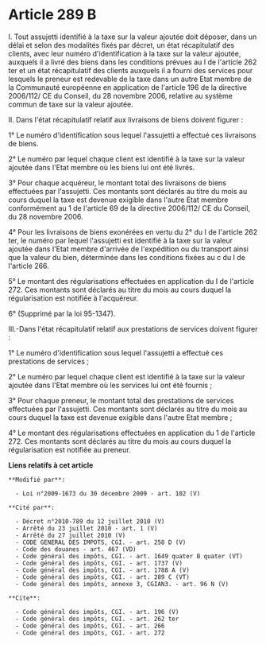 # Article 289 B

I. Tout assujetti identifié à la taxe sur la valeur ajoutée doit déposer, dans un délai et selon des modalités fixés par
décret, un état récapitulatif des clients, avec leur numéro d'identification à la taxe sur la valeur ajoutée, auxquels il a
livré des biens dans les conditions prévues au I de l'article 262 ter et un état récapitulatif des clients auxquels il a
fourni des services pour lesquels le preneur est redevable de la taxe dans un autre Etat membre de la Communauté européenne
en application de l'article 196 de la directive 2006/112/ CE du Conseil, du 28 novembre 2006, relative au système commun de
taxe sur la valeur ajoutée. 

II. Dans l'état récapitulatif relatif aux livraisons de biens doivent figurer : 

1° Le numéro d'identification sous lequel l'assujetti a effectué ces livraisons de biens. 

2° Le numéro par lequel chaque client est identifié à la taxe sur la valeur ajoutée dans l'Etat membre où les biens lui ont
été livrés. 

3° Pour chaque acquéreur, le montant total des livraisons de biens effectuées par l'assujetti. Ces montants sont déclarés au
titre du mois au cours duquel la taxe est devenue exigible dans l'autre Etat membre conformément au 1 de l'article 69 de la
directive 2006/112/ CE du Conseil, du 28 novembre 2006.

4° Pour les livraisons de biens exonérées en vertu du 2° du I de l'article 262 ter, le numéro par lequel l'assujetti est
identifié à la taxe sur la valeur ajoutée dans l'Etat membre d'arrivée de l'expédition ou du transport ainsi que la valeur du
bien, déterminée dans les conditions fixées au c du I de l'article 266.

5° Le montant des régularisations effectuées en application du I de l'article 272. Ces montants sont déclarés au titre du
mois au cours duquel la régularisation est notifiée à l'acquéreur. 

6° (Supprimé par la loi 95-1347). 

III.-Dans l'état récapitulatif relatif aux prestations de services doivent figurer : 

1° Le numéro d'identification sous lequel l'assujetti a effectué ces prestations de services ; 

2° Le numéro par lequel chaque client est identifié à la taxe sur la valeur ajoutée dans l'Etat membre où les services lui
ont été fournis ; 

3° Pour chaque preneur, le montant total des prestations de services effectuées par l'assujetti. Ces montants sont déclarés
au titre du mois au cours duquel la taxe est devenue exigible dans l'autre Etat membre ; 

4° Le montant des régularisations effectuées en application du 1 de l'article 272. Ces montants sont déclarés au titre du
mois au cours duquel la régularisation est notifiée au preneur.

**Liens relatifs à cet article**

	**Modifié par**:

	  - Loi n°2009-1673 du 30 décembre 2009 - art. 102 (V)

	**Cité par**:

	  - Décret n°2010-789 du 12 juillet 2010 (V)
	  - Arrêté du 23 juillet 2010 - art. 1 (V)
	  - Arrêté du 27 juillet 2010 (V)
	  - CODE GENERAL DES IMPOTS, CGI. - art. 258 D (V)
	  - Code des douanes - art. 467 (VD)
	  - Code général des impôts, CGI. - art. 1649 quater B quater (VT)
	  - Code général des impôts, CGI. - art. 1737 (V)
	  - Code général des impôts, CGI. - art. 1788 A (V)
	  - Code général des impôts, CGI. - art. 289 C (VT)
	  - Code général des impôts, annexe 3, CGIAN3. - art. 96 N (V)

	**Cite**:

	  - Code général des impôts, CGI. - art. 196 (V)
	  - Code général des impôts, CGI. - art. 262 ter
	  - Code général des impôts, CGI. - art. 266
	  - Code général des impôts, CGI. - art. 272
